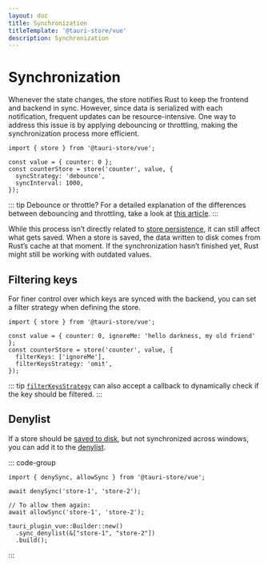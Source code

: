 ```yaml
---
layout: doc
title: Synchronization
titleTemplate: '@tauri-store/vue'
description: Synchronization
---
```


# Synchronization

Whenever the state changes, the store notifies Rust to keep the frontend and backend in sync. However, since data is serialized with each notification, frequent updates can be resource-intensive. One way to address this issue is by applying debouncing or throttling, making the synchronization process more efficient.

```typescript{5-6}
import { store } from '@tauri-store/vue';

const value = { counter: 0 };
const counterStore = store('counter', value, {
  syncStrategy: 'debounce',
  syncInterval: 1000,
});
```

::: tip Debounce or throttle?
For a detailed explanation of the differences between debouncing and throttling, take a look at [this article](https://kettanaito.com/blog/debounce-vs-throttle).
:::

While this process isn’t directly related to [store persistence](./persisting-state.md), it can still affect what gets saved. When a store is saved, the data written to disk comes from Rust’s cache at that moment. If the synchronization hasn’t finished yet, Rust might still be working with outdated values.

## Filtering keys

For finer control over which keys are synced with the backend, you can set a filter strategy when defining the store.

```typescript{5-6}
import { store } from '@tauri-store/vue';

const value = { counter: 0, ignoreMe: 'hello darkness, my old friend' };
const counterStore = store('counter', value, {
  filterKeys: ['ignoreMe'],
  filterKeysStrategy: 'omit',
});
```

::: tip
[`filterKeysStrategy`](https://tb.dev.br/tauri-store/js-docs/plugin-vue/interfaces/StoreFrontendOptions.html#filterkeysstrategy) can also accept a callback to dynamically check if the key should be filtered.
:::

## Denylist

If a store should be [saved to disk](./persisting-state.md), but not synchronized across windows, you can add it to the [denylist](https://docs.rs/tauri-plugin-vue/latest/tauri_plugin_vue/struct.Builder.html#method.sync_denylist).

::: code-group

```typescript{3} [JavaScript]
import { denySync, allowSync } from '@tauri-store/vue';

await denySync('store-1', 'store-2');

// To allow them again:
await allowSync('store-1', 'store-2');
```

```rust{2} [Rust]
tauri_plugin_vue::Builder::new()
  .sync_denylist(&["store-1", "store-2"])
  .build();
```

:::
